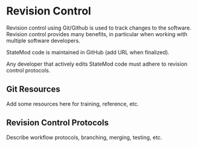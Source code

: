# Revision Control

Revision control using Git/Github is used to track changes to the software.
Revision control provides many benefits, in particular when working with multiple software developers.

StateMod code is maintained in GitHub (add URL when finalized).

Any developer that actively edits StateMod code must adhere to revision control protocols.

## Git Resources

Add some resources here for training, reference, etc.

## Revision Control Protocols

Describe workflow protocols, branching, merging, testing, etc.
